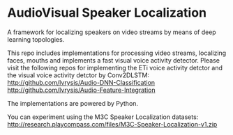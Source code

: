 # AudioVisual Speaker Localization
A framework for localizing speakers on video streams by means of deep learning topologies.

This repo includes implementations for processing video streams, localizing faces, mouths and implements a fast visual voice activity detector. Please visit the following repos for implementing the ETi voice activity detctor and the visual voice activity detctor by Conv2DLSTM:  
http://github.com/lvrysis/Audio-DNN-Classification  
http://github.com/lvrysis/Audio-Feature-Integration  

The implementations are powered by Python.

You can experiment using the M3C Speaker Localization datasets:  
http://research.playcompass.com/files/M3C-Speaker-Localization-v1.zip
